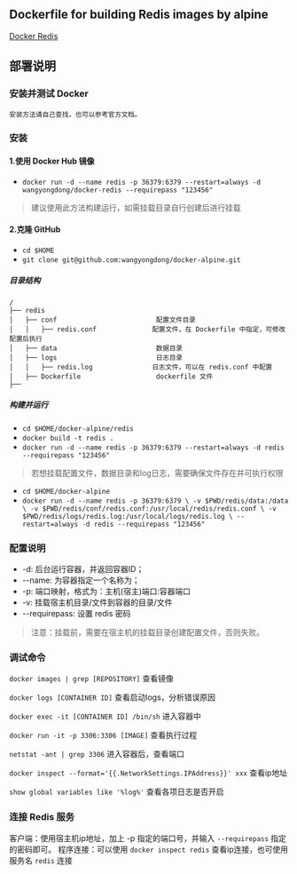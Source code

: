 ##  Dockerfile for building Redis images by alpine

[Docker Redis](https://github.com/wangyongdong/docker-alpine/tree/master/redis)

## 部署说明

### 安装并测试 Docker

    安装方法请自己查找，也可以参考官方文档。

### 安装

#### 1.使用 Docker Hub 镜像

- `docker run -d --name redis -p 36379:6379 --restart=always -d wangyongdong/docker-redis --requirepass "123456"`

> 建议使用此方法构建运行，如需挂载目录自行创建后进行挂载

#### 2.克隆 GitHub 

 - `cd $HOME`
 - `git clone git@github.com:wangyongdong/docker-alpine.git`

##### 目录结构

```text
/
├── redis                    
│   ├── conf                         配置文件目录
│   │   ├── redis.conf              配置文件，在 Dockerfile 中指定，可修改配置后执行
│   ├── data                         数据目录
│   ├── logs                         日志目录
│   │   ├── redis.log               日志文件，可以在 redis.conf 中配置
│   ├── Dockerfile                   dockerfile 文件
├── 
```

##### 构建并运行

 - `cd $HOME/docker-alpine/redis`
 - `docker build -t redis .` 
 - `docker run -d --name redis -p 36379:6379 --restart=always -d redis --requirepass "123456"`

> 若想挂载配置文件，数据目录和log日志，需要确保文件存在并可执行权限

 - `cd $HOME/docker-alpine`
 - `docker run -d --name redis -p 36379:6379 \
-v $PWD/redis/data:/data \
-v $PWD/redis/conf/redis.conf:/usr/local/redis/redis.conf \
-v $PWD/redis/logs/redis.log:/usr/local/logs/redis.log \
--restart=always -d redis --requirepass "123456"`

### 配置说明

 - -d: 后台运行容器，并返回容器ID；
 - --name: 为容器指定一个名称为；
 - -p: 端口映射，格式为：主机(宿主)端口:容器端口
 - -v: 挂载宿主机目录/文件到容器的目录/文件
 - --requirepass: 设置 redis 密码

> 注意：挂载前，需要在宿主机的挂载目录创建配置文件，否则失败。

### 调试命令

`docker images | grep [REPOSITORY]` 查看镜像

`docker logs [CONTAINER ID]` 查看启动logs，分析错误原因

`docker exec -it [CONTAINER ID] /bin/sh` 进入容器中

`docker run -it -p 3306:3306 [IMAGE]` 查看执行过程

`netstat -ant | grep 3306` 进入容器后，查看端口

`docker inspect --format='{{.NetworkSettings.IPAddress}}' xxx` 查看ip地址

`show global variables like '%log%'` 查看各项日志是否开启

### 连接 Redis 服务

客户端：使用宿主机ip地址，加上 -p 指定的端口号，并输入 `--requirepass` 指定的密码即可。
程序连接：可以使用 `docker inspect redis` 查看ip连接，也可使用服务名 `redis` 连接
